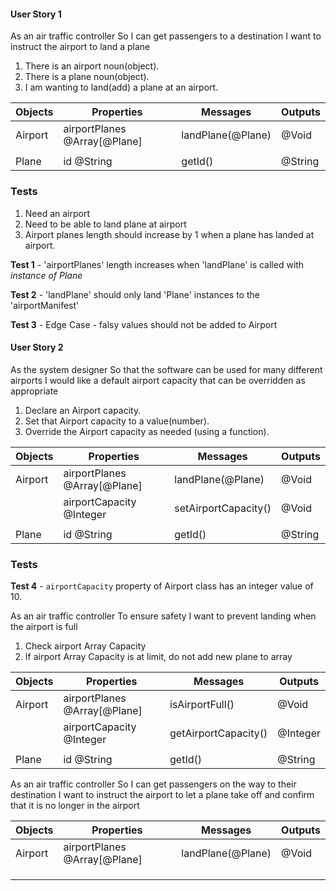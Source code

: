 #### User Story 1

As an air traffic controller
So I can get passengers to a destination
I want to instruct the airport to land a plane

1. There is an airport noun(object).
2. There is a plane noun(object).
3. I am wanting to land(add) a plane at an airport.

| Objects | Properties                   | Messages          | Outputs |
| ------- | -------------------------    | ----------------- | ------- |
| Airport | airportPlanes @Array[@Plane] | landPlane(@Plane) | @Void   |
|         |                              |                   |         |
| Plane   | id @String                   | getId()           | @String |

### Tests

1. Need an airport
2. Need to be able to land plane at airport
3. Airport planes length should increase by 1 when a plane has landed at airport.

**Test 1** - 'airportPlanes' length increases when 'landPlane' is called with *instance of Plane*

**Test 2** - 'landPlane' should only land 'Plane' instances to the 'airportManifest'

**Test 3** - Edge Case - falsy values should not be added to Airport

#### User Story 2

As the system designer
So that the software can be used for many different airports
I would like a default airport capacity that can be overridden as appropriate

1. Declare an Airport capacity.
2. Set that Airport capacity to a value(number).
3. Override the Airport capacity as needed (using a function).

| Objects | Properties                            | Messages             | Outputs |
| ------- | -------------------------             | -----------------    | ------- |
| Airport | airportPlanes @Array[@Plane]          | landPlane(@Plane)    | @Void   |
|         | airportCapacity @Integer              | setAirportCapacity() | @Void   |
|         |                                       |                      |         |
| Plane   | id @String                            | getId()              | @String |

### Tests

**Test 4** - `airportCapacity` property of Airport class has an integer value of 10.






















As an air traffic controller
To ensure safety
I want to prevent landing when the airport is full

1. Check airport Array Capacity
2. If airport Array Capacity is at limit, do not add new plane to array

| Objects | Properties                            | Messages             | Outputs |
| ------- | -------------------------             | -----------------    | ------- |
| Airport | airportPlanes @Array[@Plane]          | isAirportFull()      | @Void   |
|         | airportCapacity @Integer              | getAirportCapacity() | @Integer|
|         |                                       |                      |         |
| Plane   | id @String                            | getId()              | @String |

As an air traffic controller
So I can get passengers on the way to their destination
I want to instruct the airport to let a plane take off and confirm that it is no longer in the airport

| Objects | Properties                            | Messages             | Outputs |
| ------- | -------------------------             | -----------------    | ------- |
| Airport | airportPlanes @Array[@Plane]          | landPlane(@Plane)    | @Void   |
|         |                                       |                      |         |
|         |                                       |                      |         |
|         |                                       |                      |         |
